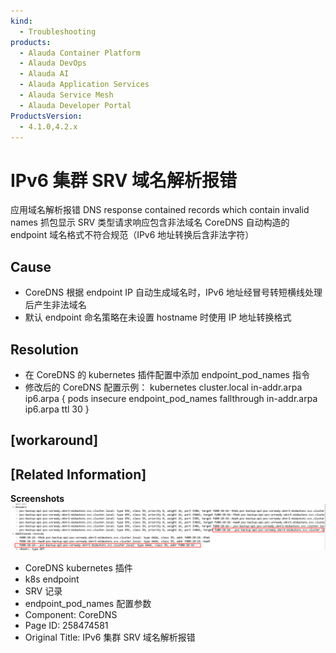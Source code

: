 ```yaml
---
kind:
  - Troubleshooting
products:
  - Alauda Container Platform
  - Alauda DevOps
  - Alauda AI
  - Alauda Application Services
  - Alauda Service Mesh
  - Alauda Developer Portal
ProductsVersion:
  - 4.1.0,4.2.x
---
```

<!-- A type of document that involves encountering a fault, diagnosing it, performing root cause analysis, and providing solutions. -->

# IPv6 集群 SRV 域名解析报错

应用域名解析报错 DNS response contained records which contain invalid names 抓包显示 SRV 类型请求响应包含非法域名 CoreDNS 自动构造的 endpoint 域名格式不符合规范（IPv6 地址转换后含非法字符）

## Cause
- CoreDNS 根据 endpoint IP 自动生成域名时，IPv6 地址经冒号转短横线处理后产生非法域名
- 默认 endpoint 命名策略在未设置 hostname 时使用 IP 地址转换格式

## Resolution
- 在 CoreDNS 的 kubernetes 插件配置中添加 endpoint_pod_names 指令
- 修改后的 CoreDNS 配置示例：
kubernetes cluster.local in-addr.arpa ip6.arpa {
    pods insecure
    endpoint_pod_names
    fallthrough in-addr.arpa ip6.arpa
    ttl 30
}

## [workaround]

## [Related Information]
**Screenshots**
![](assets/ipv6-ji-qun-srv-yu-ming-jie-xi-bao-cuo/image-2025-1-13_13-53-2.png)
- CoreDNS kubernetes 插件
- k8s endpoint
- SRV 记录
- endpoint_pod_names 配置参数
- Component: CoreDNS
- Page ID: 258474581
- Original Title: IPv6 集群 SRV 域名解析报错
